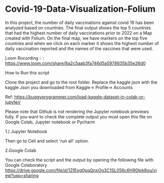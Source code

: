# Covid-19-Data-Visualization-Folium


In this project, the number of daily vaccinations against covid 19 has been analyzed based on countries. The final output shows the top 5 countries that had the highest number of daily vaccinations prior to 2022 on a Map created with Folium. On the final map, we have markers on the top five countries and when we click on each marker it shows the highest number of daily vaccination reported and the names of the vaccines that were used.


Loom Rocording - : https://www.loom.com/share/8a2c5aab3fa746d5a5978635b35e26d0


How to Run this script


Clone the project and go to the root folder.
Replace the kaggle json with the kaggle Json you downloaded from Kaggle-> Profile-> Accounts


Ref: https://buggyprogrammer.com/load-kaggle-dataset-in-colab-or-jupyter/ 


Please note that Github is not rendering the Jupyter notebook previews fully. 
If you want to check the complete output you must open this file on Google Colab, Jupyter notebook or Pycharm


1.) Jupyter Notebook

Then go to Cell and select 'run all' option.

2.Google Colab

You can check the script and the output by opening the following file with Google Colaboratory
https://drive.google.com/file/d/1ZfEog0pqQnxOg3C1SL056c6H90Ipk8ou/view?usp=sharing

